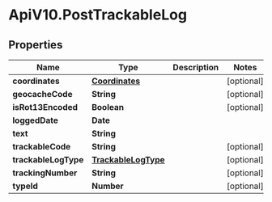 # ApiV10.PostTrackableLog

## Properties

Name | Type | Description | Notes
------------ | ------------- | ------------- | -------------
**coordinates** | [**Coordinates**](Coordinates.md) |  | [optional] 
**geocacheCode** | **String** |  | [optional] 
**isRot13Encoded** | **Boolean** |  | [optional] 
**loggedDate** | **Date** |  | 
**text** | **String** |  | 
**trackableCode** | **String** |  | [optional] 
**trackableLogType** | [**TrackableLogType**](TrackableLogType.md) |  | [optional] 
**trackingNumber** | **String** |  | [optional] 
**typeId** | **Number** |  | [optional] 



